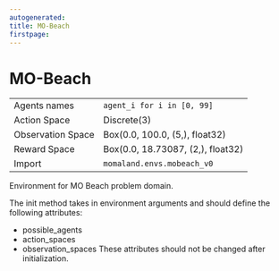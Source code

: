 ```yaml
---
autogenerated:
title: MO-Beach
firstpage:
---
```


# MO-Beach

|   |   |
|---|---|
| Agents names | `agent_i for i in [0, 99]` |
| Action Space | Discrete(3) |
| Observation Space | Box(0.0, 100.0, (5,), float32) |
| Reward Space | Box(0.0, 18.73087, (2,), float32) |
| Import | `momaland.envs.mobeach_v0` |

Environment for MO Beach problem domain.

The init method takes in environment arguments and should define the following attributes:
- possible_agents
- action_spaces
- observation_spaces
These attributes should not be changed after initialization.
